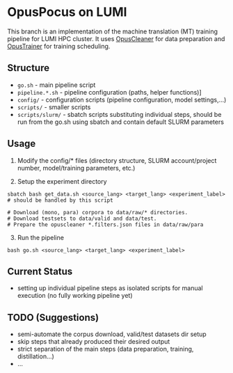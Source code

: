 # OpusPocus on LUMI

This branch is an implementation of the machine translation (MT) training pipeline for LUMI HPC cluster.
It uses [OpusCleaner](https://github.com/hplt-project/OpusCleaner/tree/main) for data preparation and [OpusTrainer](https://github.com/hplt-project/OpusTrainer) for training scheduling.


## Structure

- `go.sh` - main pipeline script
- `pipeline.*.sh` - pipeline configuration (paths, helper functions)]
- `config/` - configuration scripts (pipeline configuration, model settings,...)
- `scripts/` - smaller scripts
- `scripts/slurm/` - sbatch scripts substituting individual steps, should be run from the go.sh using sbatch and contain default SLURM parameters


## Usage

1. Modify the config/* files (directory structure, SLURM account/project number, model/training parameters, etc.)

2. Setup the experiment directory
```
sbatch bash get_data.sh <source_lang> <target_lang> <experiment_label>  # should be handled by this script

# Download (mono, para) corpora to data/raw/* directories.
# Download testsets to data/valid and data/test.
# Prepare the opuscleaner *.filters.json files in data/raw/para
```

3. Run the pipeline
```
bash go.sh <source_lang> <target_lang> <experiment_label>
```


## Current Status

- setting up individual pipeline steps as isolated scripts for manual execution (no fully working pipeline yet)


## TODO (Suggestions)
- semi-automate the corpus download, valid/test datasets dir setup
- skip steps that already produced their desired output
- strict separation of the main steps (data preparation, training, distillation...)
- ...

